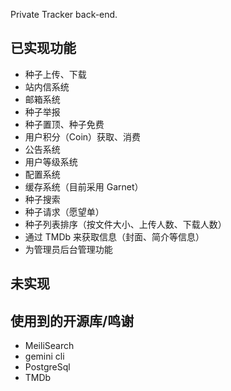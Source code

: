 Private Tracker back-end.

## 已实现功能

- 种子上传、下载
- 站内信系统
- 邮箱系统
- 种子举报
- 种子置顶、种子免费
- 用户积分（Coin）获取、消费
- 公告系统
- 用户等级系统
- 配置系统
- 缓存系统（目前采用 Garnet）
- 种子搜索
- 种子请求（愿望单）
- 种子列表排序（按文件大小、上传人数、下载人数）
- 通过 TMDb 来获取信息（封面、简介等信息）
- 为管理员后台管理功能

## 未实现



## 使用到的开源库/鸣谢

- MeiliSearch
- gemini cli
- PostgreSql
- TMDb